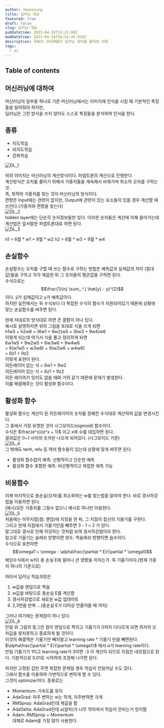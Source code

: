 ```yaml
---
author: Jowoosung
title: 딥러닝 개요
featured: true
draft: false
slug: 딥러닝-개요
pubDatetime: 2023-04-24T15:22:00Z
modDatetime: 2023-04-24T16:52:45.934Z
description: 유튜브 코딩애플의 딥러닝 강의를 풀어쓴 내용
tags: 
  - ai
---  
```


## Table of contents

## 머신러닝에 대하여
머신러닝의 일부중 하나로 기존 머신러닝에서는 이미지에 인식을 시킬 때 기본적인 특징들을 알려줘야 하지만,  
딥러닝은 그런 방식을 쓰지 않아도 스스로 특징들을 분석하여 인식을 한다.  
## 종류
- 지도학습  
- 비지도학습  
- 강화학습  

![DL_1](https://github.com/Oldentomato/PortFolio_Next/blob/main/postsimg/DL_5/image_1.jpg?raw=true)  

위의 이미지는 머신러닝의 계산방식이다. 퍼셉트론의 계산으로 진행한다.  
계산방식은 오차를 줄이기 위해서 가중치들을 계속해서 바꿔가며 최소의 오차를 구하는 것.  
즉, 최적의 가중치를 찾는 것이 머신러닝의 방식이다.  
편향은 Input에는 관련이 없지만, Output에 관련이 있는 요소들이 있을 경우 계산할 때 쓰인다.(가중치와 편향을 찾는다)  
![DL_2](https://github.com/Oldentomato/PortFolio_Next/blob/main/postsimg/DL_5/image_2.jpg?raw=true)  
hidden layer에는 단순히 숫자정보들만 있다. 이러한 숫자들은 계산에 의해 들어가는데 계산법은 앞서말한 퍼셉트론대로 하면 된다.  
![DL_3](https://github.com/Oldentomato/PortFolio_Next/blob/main/postsimg/DL_5/image_3.jpg?raw=true)  
  
h1 = 6월 * w1 + 9월 * w2
h2 = 6월 * w3 + 9월 * w4  
  
## 손실함수  
손실함수는 오차를 구할 때 쓰는 함수로 구하는 방법은 예측값과 실제값의 차이 (절대값)들을 구하고 각각 제곱한 뒤 그 숫자들의 평균값을 구하면 된다.  
수식으로는 $$\frac{1}{n}  \sum_.^.( \hat{y} - y)^{2}$$ 이다.  $\hat{y}$가 실제값이고 y가 예측값이다.  
하지만 실전에서는 위 수식보다 더 복잡한 수식의 함수가 지원되어있기 때문에 상황에 맞는 손실함수를 써주면 된다.  
  
현재 저대로의 방식대로 하면 큰 결함이 하나 있다.  
예시로 설명하자면 위의 그림을 토대로 식을 쓰게 되면  
h1w5 + h2w6 = (6w1 + 9w2)w5 + (6w3 + 9w4)w6  
이렇게 되는데 여기서 식을 풀고 정리하게 되면  
6w1w5 + 9w2w5 + 6w3w6 + 9w4w6  
= 6(w1w5 + w3w6) + 9(w2w6 + w4w6)  
= 6z1 + 9z2  
이렇게 표현이 된다.  
히든레이어 없는 식 = 6w1 + 9w2  
히든레이어 있는 식 = 6z1 + 9z2  
히든 레이어가 있어도 없을 때와 거의 같기 때문에 문제가 발생한다.  
이를 해결해주는 것이 활성화 함수이다.  
  
## 활성화 함수  
활성화 함수는 계산이 된 히든레이어의 숫자를 정해진 수식대로 계산하여 값을 변경시킨다.  
그 중에서 가장 유명한 것이 시그모이드(sigmoid) 함수이다.  
수식은 $\frac{e^x}{e^x + 1}$ 이고 x에 수를 대입하면 된다.  
결과값은 0~1 사이의 숫자만 나오게 되어있다. (시그모이드 기준)  
![DL_4](https://github.com/Oldentomato/PortFolio_Next/blob/main/postsimg/DL_5/image_6.png?raw=true)  
그 밖에도 tanh, relu 등 여러 함수들이 있는데 상황에 맞게 써주면 된다.  
- 활성화 함수없이 예측: 선형적이고 단순한 예측  
- 활성화 함수 포함한 예측: 비선형적이고 복잡한 에측 가능  
  
## 비용함수  
이제 마지막으로 총손실(오차)를 최소화하는 w를 찾는법을 알아야 한다. 바로 경사하강법을 이용하면 된다.  
(예시)모든 가중치를 그릴수 없으니 예시로 하나만 이용한다.  
![DL_5](https://github.com/Oldentomato/PortFolio_Next/blob/main/postsimg/DL_5/image_5.jpg?raw=true)  
처음에는 아무지점(점: 랜덤)에 지정을 한 뒤, 그 지점의 접선의 기울기를 구한다.  
그리고 현재 지점에서 기울기만큼 빼주면 3 - 1 = 2 가 된다.  
말그대로 경사로 인해 하강하는 것처럼 보여 경사하강법이라 한다.  
참고로 기울기는 슬래쉬 방향이면 양수, 역슬래쉬 방향이면 음수이다.  
수식으로 표현하면 $$\omega1'= \omega - \alpha\frac{\partial * E}{\partial * \omega1}$$ 
해당수식에서 w1이 총 손실 E에 얼마나 큰 영향을 끼치는가. 즉 기울기이다.(현재 가중치 하나의 기준으로)  
  
따라서 딥러닝 학습과정은  
1. w값을 랜덤으로 찍음
2. w값을 바탕으로 총손실 E를 계산함  
3. 경사하강법으로 새로운 w값 업데이트  
4. 2,3번을 반복 ...(총손실 E가 더이상 안줄어들 때 까지)  
  
그러나 여기에는 문제점이 하나 있다.  
![DL_6](https://github.com/Oldentomato/PortFolio_Next/blob/main/postsimg/DL_5/image_4.jpg?raw=true)  
만일 위 그림의 동그란 점이 랜덤으로 찍히고 기울기가 0까지 다다르게 되면 최저의 오차값을 찾지못하고 종료하게 될 것이다.  
이것의 해결책은 기울기만 빼지말고 learning rate * 기울기 만큼 빼면된다.  
$\alpha\frac{\partial * E}{\partial * \omega1}$ 에서 $\alpha$가 learning rate이다.  
만일 기울기가 1이고 learning rate가 3이면 -3 이 계산이 되므로 지점은 네모점으로 된다. 기본적으로 0.01로 시작하여 조정해 나가면 된다.  
  
하지만 고정된 값만 주면 복잡한 문제일 경우 학습이 안일어날 수도 있다.  
그래서 함수를 이용하여 가변적으로 변하게 할 수 있다.  
그것이 optimizer이다. 종류로는  
- Momentum: 가속도를 유지  
- AdaGrad: 자주 변하는 w는 작게, 자주변하면 크게  
- RMSprop: AdaGrad인데 제곱을 함  
- AdaDelta: AdaGrad인데 a(알파)가 너무 작아져서 학습이 안되는거 방지함  
- Adam: RMSprop + Momentum  
대체로 Adam을 가장 많이 사용한다.  